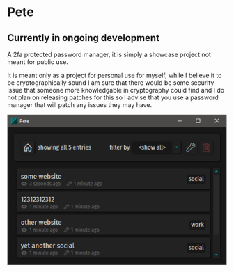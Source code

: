 # Pete
## Currently in ongoing development
A 2fa protected password manager, it is simply a showcase project not meant for public use.

It is meant only as a project for personal use for myself, while I believe it to be cryptographically sound I am sure that there would be some security issue that someone more knowledgable in cryptography could find and I do not plan on releasing patches for this so I advise that you use a password manager that will patch any issues they may have.

![a preview image](https://github.com/nightowl286/Pete/raw/master/PreviewImages/listPreview.png)
